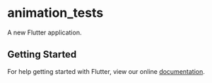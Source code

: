 # animation_tests

A new Flutter application.

## Getting Started

For help getting started with Flutter, view our online
[documentation](https://flutter.io/).

